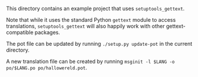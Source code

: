 This directory contains an example project that uses ``setuptools_gettext``.

Note that while it uses the standard Python ``gettext`` module to access translations,
``setuptools_gettext`` will also happily work with other gettext-compatible
packages.

The pot file can be updated by running ``./setup.py update-pot`` in the current
directory.

A new translation file can be created by
running ``msginit -l $LANG -o po/$LANG.po po/hallowereld.pot``.
